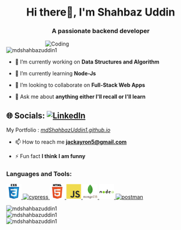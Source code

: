 <h1 align="center">Hi there👋, I'm Shahbaz Uddin</h1>
<h3 align="center">A passionate backend developer</h3>
<img align="right" alt="Coding" width="400" src="https://i.pinimg.com/originals/54/e3/7d/54e37d8074ebcde1d96c77d7b2a7f310.gif" alt="mdshahbazuddin1" />
<p align="left"> <img src="https://komarev.com/ghpvc/?username=mdshahbazuddin1&label=Profile%20views&color=0e75b6&style=flat" alt="mdshahbazuddin1" /> </p>

- 🔭 I’m currently working on **Data Structures and Algorithm**

- 🌱 I’m currently learning **Node-Js**

- 👯 I’m looking to collaborate on **Full-Stack Web Apps**

- 💬 Ask me about **anything either I'll recall or I'll learn**
## 🌐 Socials: [![LinkedIn](https://img.shields.io/badge/LinkedIn-%230077B5.svg?logo=linkedin&logoColor=white)](https://www.linkedin.com/in/md-shahbaz-uddin-480604265/)

 My Portfolio : *[mdShahbazUddin1.github.io](https://mdShahbazUddin1.github.io/)*
- 📫 How to reach me **jackayron5@gmail.com**

- ⚡ Fun fact **I think I am funny**

<!-- <h3 align="left">Connect with me:</h3> -->
<p align="left">
</p>

<h3 align="left">Languages and Tools:</h3>
<p align="left"> <a href="https://www.w3schools.com/css/" target="_blank" rel="noreferrer"> <img src="https://raw.githubusercontent.com/devicons/devicon/master/icons/css3/css3-original-wordmark.svg" alt="css3" width="40" height="40"/> </a> <a href="https://www.cypress.io" target="_blank" rel="noreferrer"> <img src="https://raw.githubusercontent.com/simple-icons/simple-icons/6e46ec1fc23b60c8fd0d2f2ff46db82e16dbd75f/icons/cypress.svg" alt="cypress" width="40" height="40"/> </a> <a href="https://www.w3.org/html/" target="_blank" rel="noreferrer"> <img src="https://raw.githubusercontent.com/devicons/devicon/master/icons/html5/html5-original-wordmark.svg" alt="html5" width="40" height="40"/> </a> <a href="https://developer.mozilla.org/en-US/docs/Web/JavaScript" target="_blank" rel="noreferrer"> <img src="https://raw.githubusercontent.com/devicons/devicon/master/icons/javascript/javascript-original.svg" alt="javascript" width="40" height="40"/> </a> <a href="https://www.mongodb.com/" target="_blank" rel="noreferrer"> <img src="https://raw.githubusercontent.com/devicons/devicon/master/icons/mongodb/mongodb-original-wordmark.svg" alt="mongodb" width="40" height="40"/> </a> <a href="https://nodejs.org" target="_blank" rel="noreferrer"> <img src="https://raw.githubusercontent.com/devicons/devicon/master/icons/nodejs/nodejs-original-wordmark.svg" alt="nodejs" width="40" height="40"/> </a> <a href="https://postman.com" target="_blank" rel="noreferrer"> <img src="https://www.vectorlogo.zone/logos/getpostman/getpostman-icon.svg" alt="postman" width="40" height="40"/> </a> </p>

<p><img width="500" align="left" src="https://github-readme-stats.vercel.app/api/top-langs?username=mdshahbazuddin1&show_icons=true&locale=en&layout=compact" alt="mdshahbazuddin1" /></p>

<p>&nbsp;<img width="500" align="left" src="https://github-readme-stats.vercel.app/api?username=mdshahbazuddin1&show_icons=true&locale=en" alt="mdshahbazuddin1" /></p>

<p><img width="500" align="left" src="https://github-readme-streak-stats.herokuapp.com/?user=mdshahbazuddin1&" alt="mdshahbazuddin1" /></p>
